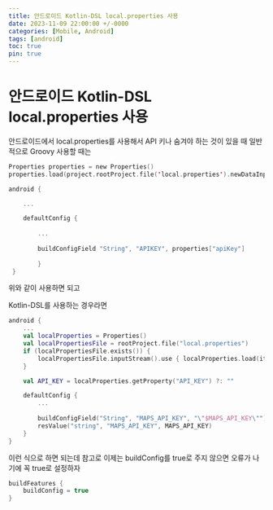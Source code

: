 ```yaml
---
title: 안드로이드 Kotlin-DSL local.properties 사용
date: 2023-11-09 22:00:00 +/-0000
categories: [Mobile, Android]
tags: [android]
toc: true
pin: true
---
```


# 안드로이드 Kotlin-DSL local.properties 사용

안드로이드에서 local.properties를 사용해서 API 키나 숨겨야 하는 것이 있을 때 일반적으로 Groovy 사용할 때는

~~~kotlin
Properties properties = new Properties() 
properties.load(project.rootProject.file('local.properties').newDataInputStream()) 

android {

	... 

	defaultConfig {
    
    	... 
        
        buildConfigField "String", "APIKEY", properties["apiKey"] 
        
        } 
 }
~~~

위와 같이 사용하면 되고

Kotlin-DSL를 사용하는 경우라면 

~~~kotlin
android {
	...
    val localProperties = Properties()
    val localPropertiesFile = rootProject.file("local.properties")
    if (localPropertiesFile.exists()) {
        localPropertiesFile.inputStream().use { localProperties.load(it) }
    }	

    val API_KEY = localProperties.getProperty("API_KEY") ?: ""

    defaultConfig {
        ...
		
        buildConfigField("String", "MAPS_API_KEY", "\"$MAPS_API_KEY\"")
        resValue("string", "MAPS_API_KEY", MAPS_API_KEY)
    }
}
~~~

이런 식으로 하면 되는데 참고로 이제는 buildConfig를 true로 주지 않으면 오류가 나기에
꼭 true로 설정하자

~~~kotlin
buildFeatures {
	buildConfig = true
}
~~~